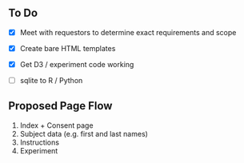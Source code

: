 ## To Do

- [x] Meet with requestors to determine exact requirements and scope

- [x] Create bare HTML templates

- [x] Get D3 / experiment code working

- [ ] sqlite to R / Python

## Proposed Page Flow
1. Index + Consent page
3. Subject data (e.g. first and last names)
4. Instructions
5. Experiment
